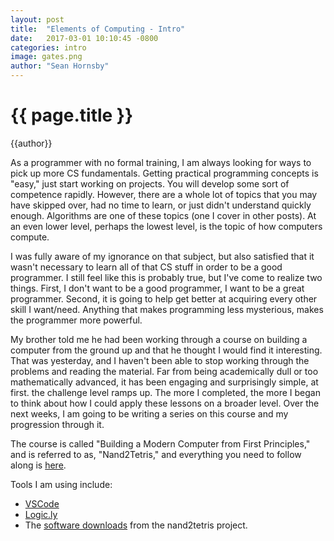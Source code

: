 ```yaml
---
layout: post
title:  "Elements of Computing - Intro"
date:   2017-03-01 10:10:45 -0800
categories: intro
image: gates.png
author: "Sean Hornsby"
---
```


{{ page.title }}
================
{{author}}

As a programmer with no formal training, I am always looking for ways
to pick up more CS fundamentals. Getting practical programming concepts is "easy,"
just start working on projects. You will develop some sort of competence rapidly.
However, there are a whole lot of topics that you may have skipped over, had no
time to learn, or just didn't understand quickly enough. Algorithms are one of these
topics (one I cover in other posts). At an even lower level, perhaps the lowest level, is
the topic of how computers compute.

I was fully aware of my ignorance on that subject, but also satisfied that it wasn't necessary
to learn all of that CS stuff in order to be a good programmer. I still feel like this is
probably true, but I've come to realize two things. First, I don't want to be a good programmer,
I want to be a great programmer. Second, it is going to help get better at acquiring every other
skill I want/need. Anything that makes programming less mysterious, makes the programmer more
powerful.

My brother told me he had been working through a course on building a computer from the ground up
and that he thought I would find it interesting. That was yesterday, and I haven't been able to stop
working through the problems and reading the material. Far from being academically dull or too mathematically
advanced, it has been engaging and surprisingly simple, at first. the challenge level ramps up. The more
I completed, the more I began to think about how I could apply these lessons on a broader level. Over
the next weeks, I am going to be writing a series on this course and my progression through it. 

The course is called "Building a Modern Computer from First Principles," and is referred to as, "Nand2Tetris," and
everything you need to follow along is <a href="http://www.nand2tetris.org/">here</a>.

Tools I am using include:
* [VSCode](https://code.visualstudio.com/download)
* [Logic.ly](https://logic.ly/download/)
* The [software downloads](http://www.nand2tetris.org/software.php) from the nand2tetris project.